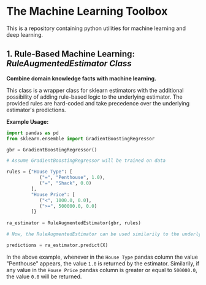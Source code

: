 # The Machine Learning Toolbox

This is a repository containing python utilities for machine learning and deep learning. 

## 1. Rule-Based Machine Learning: *RuleAugmentedEstimator Class*

**Combine domain knowledge facts with machine learning.**

This class is a wrapper class for sklearn estimators with the additional possibility of adding rule-based logic to the underlying estimator.
The provided rules are hard-coded and take precedence over the underlying estimator's predictions.
    
**Example Usage:**

```python
import pandas as pd
from sklearn.ensemble import GradientBoostingRegressor

gbr = GradientBoostingRegressor()

# Assume GradientBoostingRegressor will be trained on data

rules = {"House Type": [
            ("=", "Penthouse", 1.0),
            ("=", "Shack", 0.0)
         ],
         "House Price": [
            ("<", 1000.0, 0.0),
            (">=", 500000.0, 0.0)
         ]}
         
ra_estimator = RuleAugmentedEstimator(gbr, rules)

# Now, the RuleAugmentedEstimator can be used similarily to the underlying base estimator, assuming data X is defined

predictions = ra_estimator.predict(X)
```
In the above example, whenever in the `House Type` pandas column the value "Penthouse" appears, the value `1.0` is returned by the estimator.
Similarily, if any value in the `House Price` pandas column is greater or equal to `500000.0`, the value `0.0` will be returned.
